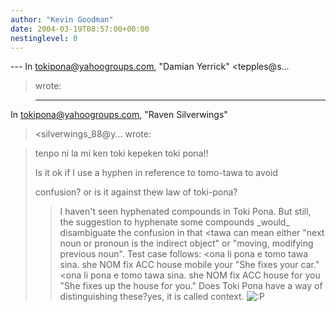 ```yaml
---
author: "Kevin Goodman"
date: 2004-03-19T08:57:00+00:00
nestinglevel: 0
---
```

\---
 In [tokipona@yahoogroups.com](mailto://tokipona@yahoogroups.com), "Damian Yerrick" <tepples@s...
> wrote:

> ---
 In [tokipona@yahoogroups.com](mailto://tokipona@yahoogroups.com), "Raven Silverwings"
> <silverwings\_88@y...
> wrote:

> 
> tenpo ni la mi ken toki kepeken toki pona!!
> 
>> 
> Is it ok if I use a hyphen in reference to tomo-tawa to avoid
> 
> confusion? or is it against thew law of toki-pona?
>> I haven't seen hyphenated compounds in Toki Pona. But still,
> the suggestion to hyphenate some compounds \_would\_ disambiguate
> the confusion in that <tawa
> can mean either "next noun or pronoun
> is the indirect object" or "moving, modifying previous noun".
> Test case follows:
>> <ona li pona e tomo tawa sina.
>> she NOM fix ACC house mobile your
> "She fixes your car."
>> <ona li pona e tomo tawa sina.
>> she NOM fix ACC house for you
> "She fixes up the house for you."
>> Does Toki Pona have a way of distinguishing these?yes, it is called context. ![:P](images/smilies/icon_razz.gif "Razz")